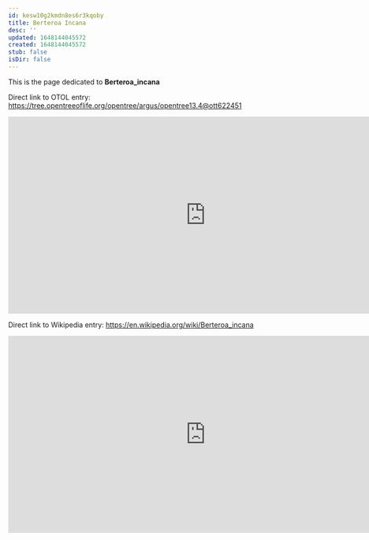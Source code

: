 ```yaml
---
id: kesw10g2kmdn8es6r3kqoby
title: Berteroa Incana
desc: ''
updated: 1648144045572
created: 1648144045572
stub: false
isDir: false
---
```

This is the page dedicated to **Berteroa_incana**


Direct link to OTOL entry: https://tree.opentreeoflife.org/opentree/argus/opentree13.4@ott622451



<html>
    <body>
    <iframe src="https://tree.opentreeoflife.org/opentree/argus/opentree13.4@ott622451"
    width="800" height="400" frameborder="0" allowfullscreen> </iframe>
    </body>
</html>
    


Direct link to Wikipedia entry: https://en.wikipedia.org/wiki/Berteroa_incana



<html>
    <body>
    <iframe src="https://en.wikipedia.org/wiki/Berteroa_incana"
    width="800" height="400" frameborder="0" allowfullscreen> </iframe>
    </body>
</html>
    
